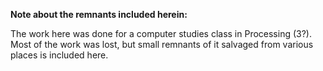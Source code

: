 **Note about the remnants included herein:**

The work here was done for a computer studies class in Processing (3?). Most of the work was lost, but small remnants of it salvaged from various places is included here.
